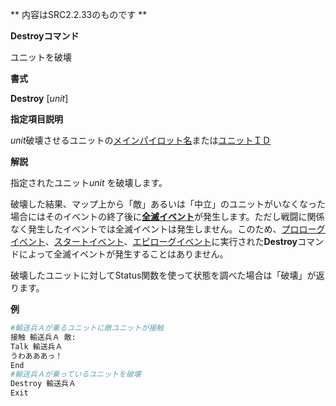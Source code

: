 ** 内容はSRC2.2.33のものです **

**Destroyコマンド**

ユニットを破壊

**書式**

**Destroy** [*unit*]

**指定項目説明**

*unit*破壊させるユニットの[メインパイロット名](メインパイロット名.md)または[ユニットＩＤ](ユニットＩＤ.md)

**解説**

指定されたユニット*unit* を破壊します。

破壊した結果、マップ上から「敵」あるいは「中立」のユニットがいなくなった場合にはそのイベントの終了後に[**全滅イベント**](全滅イベント.md)が発生します。ただし戦闘に関係なく発生したイベントでは全滅イベントは発生しません。このため、[プロローグイベント](プロローグイベント.md)、[スタートイベント](スタートイベント.md)、[エピローグイベント](エピローグイベント.md)に実行された**Destroy**コマンドによって全滅イベントが発生することはありません。

破壊したユニットに対してStatus関数を使って状態を調べた場合は「破壊」が返ります。

**例**
```sh
#輸送兵Ａが乗るユニットに敵ユニットが接触
接触 輸送兵Ａ 敵:
Talk 輸送兵Ａ
うわあああっ！
End
#輸送兵Ａが乗っているユニットを破壊
Destroy 輸送兵Ａ
Exit
```


